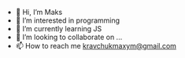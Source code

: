 - 👋 Hi, I’m Maks
- 👀 I’m interested in programming
- 🌱 I’m currently learning JS
- 💞️ I’m looking to collaborate on ...
- 📫 How to reach me kravchukmaxym@gmail.com

<!---
Makskravch/Makskravch is a ✨ special ✨ repository because its `README.md` (this file) appears on your GitHub profile.
You can click the Preview link to take a look at your changes.
--->
